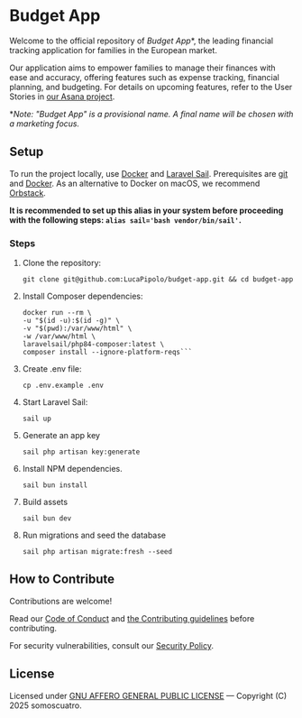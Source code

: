 # Budget App

Welcome to the official repository of _Budget App_\*, the leading financial
tracking application for families in the European market.

Our application aims to empower families to manage their finances with ease and
accuracy, offering features such as expense tracking, financial planning, and
budgeting. For details on upcoming features, refer to the User Stories in [our
Asana project](https://app.asana.com/0/1209628343151819/1209628343151834).

\*_Note: "Budget App" is a provisional name. A final name will be chosen with a
marketing focus._

## Setup

To run the project locally, use [Docker](https://www.docker.com/) and [Laravel
Sail](https://laravel.com/docs/12.x/sail). Prerequisites are
[git](https://git-scm.com/) and [Docker](https://www.docker.com/). As an alternative to Docker on macOS, we recommend
[Orbstack](https://orbstack.dev/).

**It is recommended to set up this alias in your system before proceeding with
the following steps: `alias sail='bash vendor/bin/sail'`.**

### Steps

1. Clone the repository:

    `git clone git@github.com:LucaPipolo/budget-app.git && cd budget-app`

2. Install Composer dependencies:

    ````shell
    docker run --rm \
    -u "$(id -u):$(id -g)" \
    -v "$(pwd):/var/www/html" \
    -w /var/www/html \
    laravelsail/php84-composer:latest \
    composer install --ignore-platform-reqs```
    ````

3. Create .env file:

    `cp .env.example .env`

4. Start Laravel Sail:

    `sail up`

5. Generate an app key

    `sail php artisan key:generate`

6. Install NPM dependencies.

    `sail bun install`

7. Build assets

    `sail bun dev`

8. Run migrations and seed the database

    `sail php artisan migrate:fresh --seed`

## How to Contribute

Contributions are welcome!

Read our [Code of Conduct](https://github.com/LucaPipolo/budget-app/blob/main/CODE_OF_CONDUCT.md)
and [the Contributing guidelines](https://github.com/LucaPipolo/budget-app/blob/main/CONTRIBUTING.md) before
contributing.

For security vulnerabilities, consult
our [Security Policy](https://github.com/LucaPipolo/budget-app/blob/main/SECURITY.md).

## License

Licensed under [GNU AFFERO GENERAL PUBLIC LICENSE](https://github.com/LucaPipolo/budget-app/blob/main/LICENSE)
— Copyright (C) 2025 somoscuatro.
